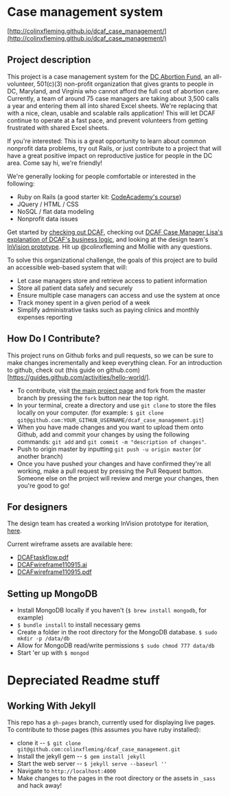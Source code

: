 # Case management system

[http://colinxfleming.github.io/dcaf_case_management/](http://colinxfleming.github.io/dcaf_case_management/)

## Project description
This project is a case management system for the [DC Abortion Fund](http://dcabortionfund.org/), an all-volunteer, 501(c)(3) non-profit organization that gives grants to people in DC, Maryland, and Virginia who cannot afford the full cost of abortion care. Currently, a team of around 75 case managers are taking about 3,500 calls a year and entering them all into shared Excel sheets. We're replacing that with a nice, clean, usable and scalable rails application! This will let DCAF continue to operate at a fast pace, and prevent volunteers from getting frustrated with shared Excel sheets. 

If you're interested: This is a great opportunity to learn about common nonprofit data problems, try out Rails, or just contribute to a project that will have a great positive impact on reproductive justice for people in the DC area. Come say hi, we're friendly! 

We're generally looking for people comfortable or interested in the following:
* Ruby on Rails (a good starter kit: [CodeAcademy's course](http://www.codecademy.com/learn/learn-rails))
* JQuery / HTML / CSS
* NoSQL / flat data modeling
* Nonprofit data issues 

Get started by [checking out DCAF](http://dcabortionfund.org), checking out [DCAF Case Manager Lisa's explanation of DCAF's business logic](TK), and looking at the design team's [InVision prototype](https://projects.invisionapp.com/share/6757W6WFJ). Hit up @colinxfleming and Mollie with any questions. 

To solve this organizational challenge, the goals of this project are to build an accessible web-based system that will:
* Let case managers store and retrieve access to patient information
* Store all patient data safely and securely
* Ensure multiple case managers can access and use the system at once
* Track money spent in a given period of a week
* Simplify administrative tasks such as paying clinics and monthly expenses reporting 

## How Do I Contribute? 
This project runs on Github forks and pull requests, so we can be sure to make changes incrementally and keep everything clean. For an introduction to github, check out (this guide on github.com)[https://guides.github.com/activities/hello-world/]. 
* To contribute, visit [the main project page](https://github.com/colinxfleming/dcaf_case_management) and fork from the master branch by pressing the `fork` button near the top right.
* In your terminal, create a directory and use `git clone` to store the files locally on your computer. (for example: `$ git clone git@github.com:YOUR_GITHUB_USERNAME/dcaf_case_management.git`)
* When you have made changes and you want to upload them onto Github, add and commit your changes by using the following commands: `git add` and `git commit -m "description of changes"`. 
* Push to origin master by inputting `git push -u origin master` (or another branch)
* Once you have pushed your changes and have confirmed they're all working, make a pull request by pressing the Pull Request button. Someone else on the project will review and merge your changes, then you're good to go!

## For designers
The design team has created a working InVision prototype for iteration, [here](https://projects.invisionapp.com/share/6757W6WFJ).

Current wireframe assets are available here: 
* [DCAFtaskflow.pdf](https://drive.google.com/file/d/0B2HIORWZ94L-NVJNN0VEeEdEa28/view?usp=sharing)
* [DCAFwireframe110915.ai](https://drive.google.com/open?id=0B2HlOoxw2oq1a0hDYmt0ZE55VGs)  
* [DCAFwireframe110915.pdf](https://drive.google.com/open?id=0B2HlOoxw2oq1UmhxVVJ1SlJOLTA)

## Setting up MongoDB

* Install MongoDB locally if you haven't (`$ brew install mongodb`, for example)
* `$ bundle install` to install necessary gems
* Create a folder in the root directory for the MongoDB database. `$ sudo mkdir -p /data/db`
* Allow for MongoDB read/write permissions `$ sudo chmod 777 data/db`
* Start 'er up with `$ mongod`

# Depreciated Readme stuff

## Working With Jekyll 

This repo has a `gh-pages` branch, currently used for displaying live pages. To contribute to those pages (this assumes you have ruby installed): 

* clone it -- `$ git clone git@github.com:colinxfleming/dcaf_case_management.git`
* Install the jekyll gem -- `$ gem install jekyll`
* Start the web server -- `$ jekyll serve --baseurl ''`
* Navigate to `http://localhost:4000`
* Make changes to the pages in the root directory or the assets in `_sass` and hack away!
